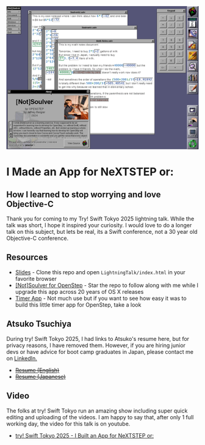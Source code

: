 ![Not Soulver for OpenStep](README/01_halo.png)

# I Made an App for NeXTSTEP or:
## How I learned to stop worrying and love Objective-C
Thank you for coming to my Try! Swift Tokyo 2025 lightning talk. While the talk was short, 
I hope it inspired your curiosity. I would love to do a longer talk on this subject, 
but lets be real, its a Swift conference, not a 30 year old Objective-C conference.

## Resources
- [Slides](LightningTalk/index.html) - Clone this repo and open `LightningTalk/index.html` 
  in your favorite browser
- [\[Not\]Soulver for OpenStep](https://github.com/jeffreybergier/NotSoulver) - Star the 
  repo to follow along with me while I upgrade this app across 20 years of OS X releases
- [Timer App](LightningTimer/LightningTimer) - Not much use but if you want to see how 
  easy it was to build this little timer app for OpenStep, take a look

## Atsuko Tsuchiya
During try! Swift Tokyo 2025, I had links to Atsuko's resume here, but for privacy reasons, 
I have removed them. However, if you are hiring junior devs or have advice for 
boot camp graduates in Japan, please contact me on [LinkedIn.](https://www.linkedin.com/in/jeffreybergier/)
- [~~Resume (English)~~](LightningTalk/docs/Tsuchiya.Atsuko.Resume.EN.pdf)
- [~~Resume (Japanese)~~](LightningTalk/docs/Tsuchiya.Atsuko.Resume.JA.pdf)

## Video
The folks at try! Swift Tokyo run an amazing show including super quick editing and
uploading of the videos. I am happy to say that, after only 1 full working day, the
video for this talk is on youtube.
- [try! Swift Tokyo 2025 - I Built an App for NeXTSTEP or:](https://youtu.be/dwpsVqsQG5s?si=lpV4nFQmyplFlbXU)
